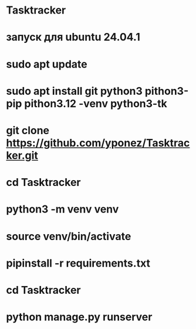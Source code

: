 # Tasktracker
# запуск для ubuntu 24.04.1

# sudo apt update
# sudo apt install git python3 pithon3-pip pithon3.12 -venv python3-tk
# git clone https://github.com/yponez/Tasktracker.git
# cd Tasktracker
# python3 -m venv venv
# source venv/bin/activate
# pipinstall -r requirements.txt
# cd Tasktracker
# python manage.py runserver
